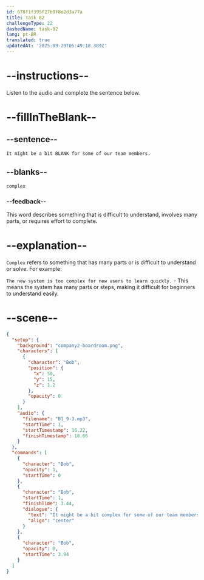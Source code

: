 ```yaml
---
id: 678f1f395f27b9f8e2d3a77a
title: Task 82
challengeType: 22
dashedName: task-82
lang: pt-BR
translated: true
updatedAt: '2025-09-29T05:49:18.389Z'
---
```


<!-- (audio) Bob: It might be a bit complex for some of our team members. -->

# --instructions--

Listen to the audio and complete the sentence below.

# --fillInTheBlank--

## --sentence--

`It might be a bit BLANK for some of our team members.`

## --blanks--

`complex`

### --feedback--

This word describes something that is difficult to understand, involves many parts, or requires effort to complete.

# --explanation--

`Complex` refers to something that has many parts or is difficult to understand or solve. For example:

`The new system is too complex for new users to learn quickly.` - This means the system has many parts or steps, making it difficult for beginners to understand easily.

# --scene--

```json
{
  "setup": {
    "background": "company2-boardroom.png",
    "characters": [
      {
        "character": "Bob",
        "position": {
          "x": 50,
          "y": 15,
          "z": 1.2
        },
        "opacity": 0
      }
    ],
    "audio": {
      "filename": "B1_9-3.mp3",
      "startTime": 1,
      "startTimestamp": 16.22,
      "finishTimestamp": 18.66
    }
  },
  "commands": [
    {
      "character": "Bob",
      "opacity": 1,
      "startTime": 0
    },
    {
      "character": "Bob",
      "startTime": 1,
      "finishTime": 3.44,
      "dialogue": {
        "text": "It might be a bit complex for some of our team members.",
        "align": "center"
      }
    },
    {
      "character": "Bob",
      "opacity": 0,
      "startTime": 3.94
    }
  ]
}
```
